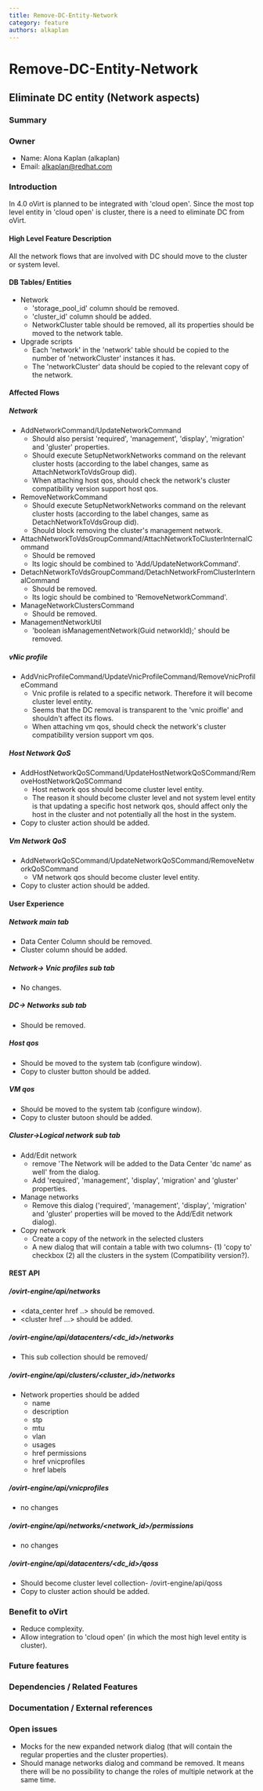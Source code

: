 ```yaml
---
title: Remove-DC-Entity-Network
category: feature
authors: alkaplan
---
```


# Remove-DC-Entity-Network

## Eliminate DC entity (Network aspects)

### Summary

### Owner

*   Name: Alona Kaplan (alkaplan)
*   Email: <alkaplan@redhat.com>

### Introduction

In 4.0 oVirt is planned to be integrated with 'cloud open'. Since the most top level entity in 'cloud open' is cluster, there is a need to eliminate DC from oVirt.

#### High Level Feature Description

All the network flows that are involved with DC should move to the cluster or system level.

#### DB Tables/ Entities

*   Network
    -   'storage_pool_id' column should be removed.
    -   'cluster_id' column should be added.
    -   NetworkCluster table should be removed, all its properties should be moved to the network table.
*   Upgrade scripts
    -   Each 'network' in the 'network' table should be copied to the number of 'networkCluster' instances it has.
    -   The 'networkCluster' data should be copied to the relevant copy of the network.

#### Affected Flows

##### Network

*   AddNetworkCommand/UpdateNetworkCommand
    -   Should also persist 'required', 'management', 'display', 'migration' and 'gluster' properties.
    -   Should execute SetupNetworkNetworks command on the relevant cluster hosts (according to the label changes, same as AttachNetworkToVdsGroup did).
    -   When attaching host qos, should check the network's cluster compatibility version support host qos.
*   RemoveNetworkCommand
    -   Should execute SetupNetworkNetworks command on the relevant cluster hosts (according to the label changes, same as DetachNetworkToVdsGroup did).
    -   Should block removing the cluster's management network.
*   AttachNetworkToVdsGroupCommand/AttachNetworkToClusterInternalCommand
    -   Should be removed
    -   Its logic should be combined to 'Add/UpdateNetworkCommand'.
*   DetachNetworkToVdsGroupCommand/DetachNetworkFromClusterInternalCommand
    -   Should be removed.
    -   Its logic should be combined to 'RemoveNetworkCommand'.
*   ManageNetworkClustersCommand
    -   Should be removed.
*   ManagementNetworkUtil
    -   'boolean isManagementNetwork(Guid networkId);' should be removed.

##### vNic profile

*   AddVnicProfileCommand/UpdateVnicProfileCommand/RemoveVnicProfileCommand
    -   Vnic profile is related to a specific network. Therefore it will become cluster level entity.
    -   Seems that the DC removal is transparent to the 'vnic proifle' and shouldn't affect its flows.
    -   When attaching vm qos, should check the network's cluster compatibility version support vm qos.

##### Host Network QoS

*   AddHostNetworkQoSCommand/UpdateHostNetworkQoSCommand/RemoveHostNetworkQoSCommand
    -   Host network qos should become cluster level entity.
    -   The reason it should become cluster level and not system level entity is that updating a specific host network qos, should affect only the host in the cluster and not potentially all the host in the system.
*   Copy to cluster action should be added.

##### Vm Network QoS

*   AddNetworkQoSCommand/UpdateNetworkQoSCommand/RemoveNetworkQoSCommand
    -   VM network qos should become cluster level entity.
*   Copy to cluster action should be added.

#### User Experience

##### Network main tab

*   Data Center Column should be removed.
*   Cluster column should be added.

##### Network-> Vnic profiles sub tab

*   No changes.

##### DC-> Networks sub tab

*   Should be removed.

##### Host qos

*   Should be moved to the system tab (configure window).
*   Copy to cluster button should be added.

##### VM qos

*   Should be moved to the system tab (configure window).
*   Copy to cluster butoon should be added.

##### Cluster->Logical network sub tab

*   Add/Edit network
    -   remove 'The Network will be added to the Data Center 'dc name' as well' from the dialog.
    -   Add 'required', 'management', 'display', 'migration' and 'gluster' properties.
*   Manage networks
    -   Remove this dialog ('required', 'management', 'display', 'migration' and 'gluster' properties will be moved to the Add/Edit network dialog).
*   Copy network
    -   Create a copy of the network in the selected clusters
    -   A new dialog that will contain a table with two columns- (1) 'copy to' checkbox (2) all the clusters in the system (Compatibility version?).

#### REST API

##### /ovirt-engine/api/networks

*   <data_center href ..> should be removed.
*   <cluster href ...> should be added.

##### /ovirt-engine/api/datacenters/<dc_id>/networks

*   This sub collection should be removed/

##### /ovirt-engine/api/clusters/<cluster_id>/networks

*   Network properties should be added
    -   name
    -   description
    -   stp
    -   mtu
    -   vlan
    -   usages
    -   href permissions
    -   href vnicprofiles
    -   href labels

##### /ovirt-engine/api/vnicprofiles

*   no changes

##### /ovirt-engine/api/networks/<network_id>/permissions

*   no changes

##### /ovirt-engine/api/datacenters/<dc_id>/qoss

*   Should become cluster level collection- /ovirt-engine/api/qoss
*   Copy to cluster action should be added.

### Benefit to oVirt

*   Reduce complexity.
*   Allow integration to 'cloud open' (in which the most high level entity is cluster).

### Future features

### Dependencies / Related Features

### Documentation / External references

### Open issues

*   Mocks for the new expanded network dialog (that will contain the regular properties and the cluster properties).
*   Should manage networks dialog and command be removed. It means there will be no possibility to change the roles of multiple network at the same time.

